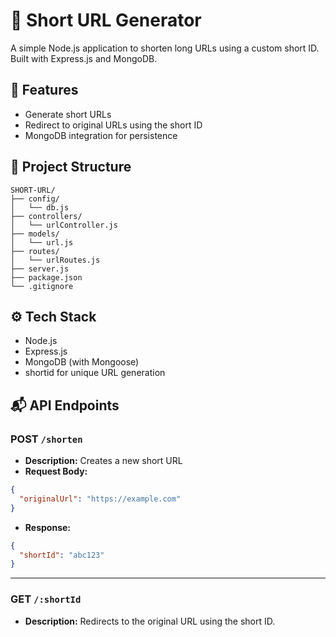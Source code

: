 # 🔗 Short URL Generator

A simple Node.js application to shorten long URLs using a custom short ID. Built with Express.js and MongoDB.

## 🚀 Features

- Generate short URLs  
- Redirect to original URLs using the short ID  
- MongoDB integration for persistence

## 📁 Project Structure

```
SHORT-URL/
├── config/
│   └── db.js
├── controllers/
│   └── urlController.js
├── models/
│   └── url.js
├── routes/
│   └── urlRoutes.js
├── server.js
├── package.json
└── .gitignore
```

## ⚙️ Tech Stack

- Node.js  
- Express.js  
- MongoDB (with Mongoose)  
- shortid for unique URL generation

## 📬 API Endpoints

### POST `/shorten`

- **Description:** Creates a new short URL  
- **Request Body:**

```json
{
  "originalUrl": "https://example.com"
}
```

- **Response:**

```json
{
  "shortId": "abc123"
}
```

---

### GET `/:shortId`

- **Description:** Redirects to the original URL using the short ID.
